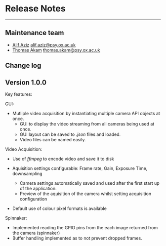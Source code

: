 # Release Notes

---

## Maintenance team

* [Alif Aziz](https://github.com/alifuaziz) <alif.aziz@psy.ox.ac.uk>
* [Thomas Akam](https://github.com/ThomasAkam) <thomas.akam@psy.ox.ac.uk>

## Change log

## Version 1.0.0

Key features:

GUI:

* Mutliple video acquisition by instantiating multiple camera API objects at once.
  * GUI to display the video streaming from all cameras being used at once.
  * GUI layout can be saved to *.json* files and loaded. 
  * Video files can be named easily. 

Video Acquisition:

* Use of *ffmpeg* to encode video and save it to disk

* Aquisition settings configurable: Frame rate, Gain, Exposure Time, downsampling
  * Camera settings automatically saved and used after the first start up of the application.
  * Preview of the aquisition of the camera whilst setting acquisition configuration
* Default use of colour pixel formats is available

Spinnaker:

* Implemented reading the GPIO pins from the each image returned from the camera (spinnaker)
* Buffer handling implemented as to not prevent dropped frames.
